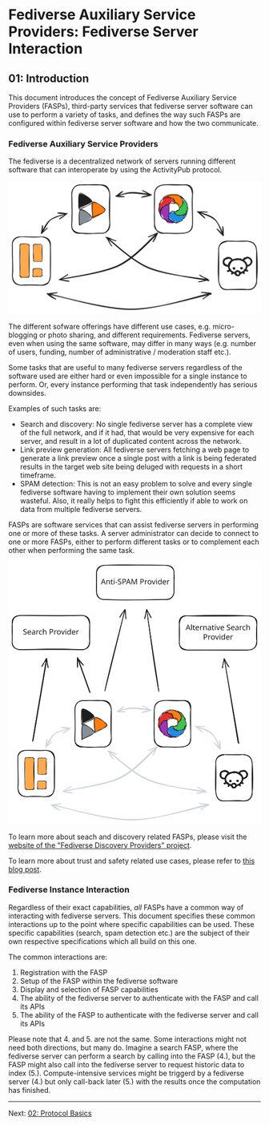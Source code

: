# Fediverse Auxiliary Service Providers: Fediverse Server Interaction

## 01: Introduction

This document introduces the concept of Fediverse Auxiliary Service
Providers (FASPs), third-party services that fediverse server software can use to
perform a variety of tasks, and defines the way such FASPs are configured
within fediverse server software and how the two communicate.

### Fediverse Auxiliary Service Providers

The fediverse is a decentralized network of servers running different software
that can interoperate by using the ActivityPub protocol.

![Fediverse instances communicating with each other](../../images/instances_federating.svg)

The different sofware offerings have different use cases, e.g.
micro-blogging or photo sharing, and different requirements. Fediverse servers, even when
using the same software, may differ in many ways (e.g. number of users,
funding, number of administrative / moderation staff etc.).

Some tasks that are useful to many fediverse servers regardless of
the software used are either hard or even impossible for a single
instance to perform. Or, every instance performing that task independently has serious
downsides.

Examples of such tasks are:

* Search and discovery: No single fediverse server has a complete view of the
  full network, and if it had, that would be very expensive for each server, and result
  in a lot of duplicated content across the network.
* Link preview generation: All fediverse servers fetching a web page to generate
  a link preview once a single post with a link is being federated
  results in the target web site being deluged with requests in a short
  timeframe.
* SPAM detection: This is not an easy problem to solve and every single
  fediverse software having to implement their own solution seems
  wasteful. Also, it really helps to fight this efficiently if able
  to work on data from multiple fediverse servers.

FASPs are software services that can
assist fediverse servers in performing one or more of these tasks. A server
administrator can decide to connect to one or more FASPs, either to
perform different tasks or to complement each other when performing the
same task.

![Fediverse instances using difference auxiliary service providers](../../images/instances_using_providers.svg)

To learn more about seach and discovery related FASPs, please visit
the [website of the "Fediverse Discovery Providers" project](https://fediscovery.org).

To learn more about trust and safety related use cases, please refer to
[this blog post](https://renchap.com/blog/post/evolving_mastodon_trust_and_safety/).

### Fediverse Instance Interaction

Regardless of their exact capabilities, *all* FASPs have a common
way of interacting with fediverse servers. This document
specifies these common interactions up to the point where specific
capabilities can be used. These specific capabilities (search, spam
detection etc.) are the subject of their own respective specifications
which all build on this one.

The common interactions are:

1. Registration with the FASP
2. Setup of the FASP within the fediverse software
3. Display and selection of FASP capabilities
4. The ability of the fediverse server to authenticate with the
FASP and call its APIs
5. The ability of the FASP to authenticate with the fediverse server and
call its APIs

Please note that 4. and 5. are not the same. Some interactions might not
need both directions, but many do. Imagine a search FASP, where the
fediverse server can perform a search by calling into the FASP (4.), but the
FASP might also call into the fediverse server to request historic data to
index (5.). Compute-intensive services might be triggerd by a fediverse server
(4.) but only call-back later (5.) with the results once the computation
has finished.

---

Next: [02: Protocol Basics](protocol_basics.md)
